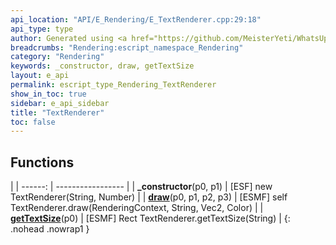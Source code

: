 ```yaml
---
api_location: "API/E_Rendering/E_TextRenderer.cpp:29:18"
api_type: type
author: Generated using <a href="https://github.com/MeisterYeti/WhatsUpDoc">WhatsUpDoc</a>
breadcrumbs: "Rendering:escript_namespace_Rendering"
category: "Rendering"
keywords: _constructor, draw, getTextSize
layout: e_api
permalink: escript_type_Rendering_TextRenderer
show_in_toc: true
sidebar: e_api_sidebar
title: "TextRenderer"
toc: false
---
```


## Functions

|
| ------: | ----------------- |
| **_constructor**(p0, p1) | [ESF] new TextRenderer(String, Number) |
| **[draw](classRendering_1_1TextRenderer#classRendering_1_1TextRenderer_1ac81765143cf88e1aed368b2e5d651c3e)**(p0, p1, p2, p3) | [ESMF] self TextRenderer.draw(RenderingContext, String, Vec2, Color) |
| **[getTextSize](classRendering_1_1TextRenderer#classRendering_1_1TextRenderer_1a18e552794a0e597b2ac213c611c7b947)**(p0) | [ESMF] Rect TextRenderer.getTextSize(String) |
{: .nohead .nowrap1 }
